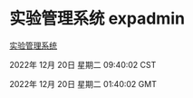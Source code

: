 # 实验管理系统 expadmin
[实验管理系统](http://59.174.10.89:56808/expadmin-782313d2-e1b1-4ea7-932e-3a55e6a1a4d0/)

2022年 12月 20日 星期二 09:40:02 CST

2022年 12月 20日 星期二 01:40:02 GMT
